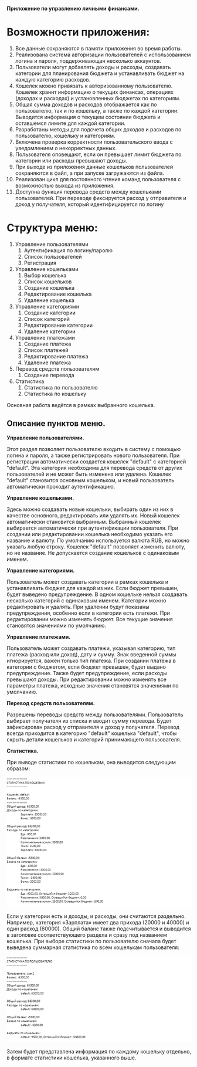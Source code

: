 **Приложение по управлению личными финансами.**
# Возможности приложения:
1. Все данные сохраняются в памяти приложения во время работы.
1. Реализована система авторизации пользователей с использованием логина и пароля, поддерживающая несколько аккаунтов.
1. Пользователи могут добавлять доходы и расходы, создавать категории для планирования бюджета и устанавливать бюджет на каждую категорию расходов.
1. Кошелек можно привязать к авторизованному пользователю. Кошелек хранит информацию о текущих финансах, операциях (доходах и расходах) и установленных бюджетах по категориям.
1. Общая сумма доходов и расходов отображается как по пользователю, так и по кошельку, а также по каждой категории. Выводится информация о текущем состоянии бюджета и оставшемся лимите для каждой категории.
1. Разработаны методы для подсчета общих доходов и расходов по пользователю, кошельку и категориям.
1. Включена проверка корректности пользовательского ввода с уведомлением о некорректных данных.
1. Пользователя оповещают, если он превышает лимит бюджета по категории или расходы превышают доходы.
1. При выходе из приложения данные кошельков пользователей сохраняются в файл, а при запуске загружаются из файла.
1. Реализован цикл для постоянного чтения команд пользователя с возможностью выхода из приложения.
1. Доступна функция перевода средств между кошельками пользователей. При переводе фиксируется расход у отправителя и доход у получателя, который идентифицируется по логину
# Структура меню:
1. Управление пользователями
    1. Аутентификация по логину/паролю
    1. Список пользователей
    1. Регистрация
1. Управление кошельками
    1. Выбор кошелька
    1. Список кошельков
    1. Создание кошелька
    1. Редактирование кошелька
    1. Удаление кошелька
1. Управление категориями
    1. Создание категории
    1. Список категорий
    1. Редактирование категории
    1. Удаление категории
1. Управление платежами
    1. Создание платежа
    1. Список платежей
    1. Редактирование платежа
    1. Удаление платежа
1. Перевод средств пользователям
    1. Создание перевода
1. Статистика
    1. Статистика по пользователю
    1. Статистика по кошельку

Основная работа ведётся в рамках выбранного кошелька.


## Описание пунктов меню.

**Управление пользователями.**

Этот раздел позволяет пользователю входить в систему с помощью логина и пароля, а также регистрировать нового пользователя. При регистрации автоматически создается кошелек "default" с категорией "default". Эта категория необходима для перевода средств от других пользователей и не может быть изменена или удалена. Кошелек "default" становится основным кошельком, и новый пользователь автоматически проходит аутентификацию.

**Управление кошельками.**

Здесь можно создавать новые кошельки, выбирать один из них в качестве основного, редактировать или удалять их. Новый кошелек автоматически становится выбранным. Выбранный кошелек выбирается автоматически при аутентификации пользователя. При создании или редактировании кошелька необходимо указать его название и валюту. По умолчанию используется валюта RUB, но можно указать любую строку. Кошелек "default" позволяет изменить валюту, но не название. Не допускается создание кошельков с одинаковым именем.

**Управление категориями.**

Пользователь может создавать категории в рамках кошелька и устанавливать бюджет для каждой из них. Если бюджет превышен, будет выведено предупреждение. В одном кошельке нельзя создавать несколько категорий с одинаковым именем. Категории можно редактировать и удалять. При удалении будут показаны предупреждения, особенно если в категории есть платежи. При редактировании можно изменять бюджет. Все текущие значения становятся значениями по умолчанию.

**Управление платежами.**

Пользователь может создавать платежи, указывая категорию, тип платежа (расход или доход), дату и сумму. Знак введенной суммы игнорируется, важен только тип платежа. При создании платежа в категории с бюджетом, если бюджет превышен, будет выдано предупреждение. Также будет предупреждение, если расходы превышают доходы. При редактировании можно изменять все параметры платежа, исходные значения становятся значениями по умолчанию.

**Перевод средств пользователям.**

Разрешены переводы средств между пользователями. Пользователь выбирает получателя из списка и вводит сумму перевода. Будет зафиксирован расход у отправителя и доход у получателя. Перевод всегда приходится в категорию "default" кошелька "default", чтобы скрыть детали кошельков и категорий принимающего пользователя.

**Статистика.**

При выводе статистики по кошелькам, она выводится следующим образом:


![](images/Aspose.Words.7a80e49e-ce5e-431e-80e4-51eb81019317.001.png)

<a name="_mon_1798231192"></a>Если у категории есть и доходы, и расходы, они считаются раздельно. Например, категория «Зарплата» имеет два прихода (20000 и 40000) и один расход (60000). Общий баланс также подсчитывается и выводится в заголовке соответствующего раздела и сразу под названием кошелька.
При выборе статистики по пользователю сначала будет выведена суммарная статистика по всем кошелькам пользователя:

![](images/Aspose.Words.7a80e49e-ce5e-431e-80e4-51eb81019317.002.png)

<a name="_mon_1798232296"></a>Затем будет представлена информация по каждому кошельку отдельно, в формате статистики кошелька, указанного выше.
